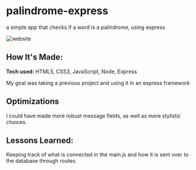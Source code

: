 # palindrome-express
 a simple app that checks if a word is a palindrome, using express

![website](https://user-images.githubusercontent.com/102541464/172067224-7fbf7b1f-beb5-4f2a-8bff-a14513ca746b.png)

## How It's Made:

**Tech used:** HTML5, CSS3, JavaScript, Node, Express

My goal was taking a previous project and using it in an express framework

## Optimizations

I could have made more robust message fields, as well as more stylistic choices.

## Lessons Learned:

Keeping track of what is connected in the main.js and how it is sent over to the database through routes.
